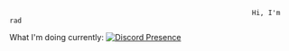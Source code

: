                                                                 Hi, I'm rad

What I'm doing currently:
[![Discord Presence](https://lanyard.cnrad.dev/api/113027285765885952)](https://discord.com/users/113027285765885952)
